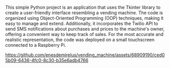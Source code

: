This simple Python project is an application that uses the Tkinter library to create a user-friendly interface resembling a vending machine. The code is organized using Object-Oriented Programming (OOP) techniques, making it easy to manage and extend. Additionally, it incorporates the Twilio API to send SMS notifications about purchases and prices to the machine's owner, offering a convenient way to keep track of sales. For the most accurate and realistic representation, the code was deployed on a small touchscreen connected to a Raspberry Pi.

https://github.com/enesdemirelus/vending_machine/assets/68909190/ced05b09-6436-4fc0-8c30-b35e6adb4766

